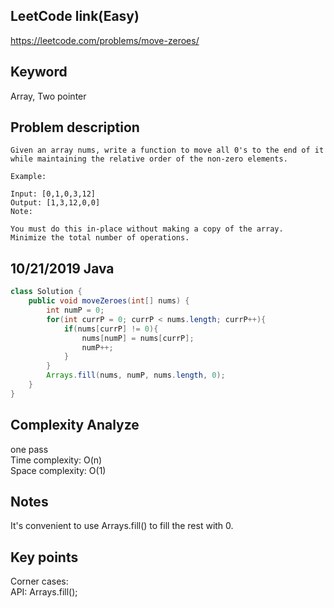 ## LeetCode link(Easy)
https://leetcode.com/problems/move-zeroes/

## Keyword
Array, Two pointer

## Problem description
```
Given an array nums, write a function to move all 0's to the end of it while maintaining the relative order of the non-zero elements.

Example:

Input: [0,1,0,3,12]
Output: [1,3,12,0,0]
Note:

You must do this in-place without making a copy of the array.
Minimize the total number of operations.
```
## 10/21/2019 Java

```java
class Solution {
    public void moveZeroes(int[] nums) {
        int numP = 0;
        for(int currP = 0; currP < nums.length; currP++){
            if(nums[currP] != 0){
                nums[numP] = nums[currP];
                numP++;
            }
        }
        Arrays.fill(nums, numP, nums.length, 0);
    }
}
```

## Complexity Analyze
one pass\
Time complexity: O(n)\
Space complexity: O(1)

## Notes
It's convenient to use Arrays.fill() to fill the rest with 0.

## Key points
Corner cases:\
API: Arrays.fill();

